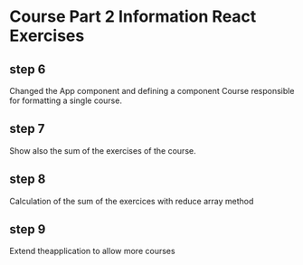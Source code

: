 # Course Part 2 Information React Exercises

## step 6

Changed the App component and defining a component Course responsible for formatting a single course.

## step 7

Show also the sum of the exercises of the course.

## step 8

Calculation of the sum of the exercices with reduce array method

## step 9

Extend theapplication to allow more courses
